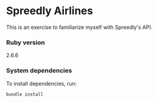 # Spreedly Airlines

This is an exercise to familiarize myself with Spreedly's API.

### Ruby version 

2.6.6

### System dependencies

To install dependencies, run:

```
bundle install 
```
